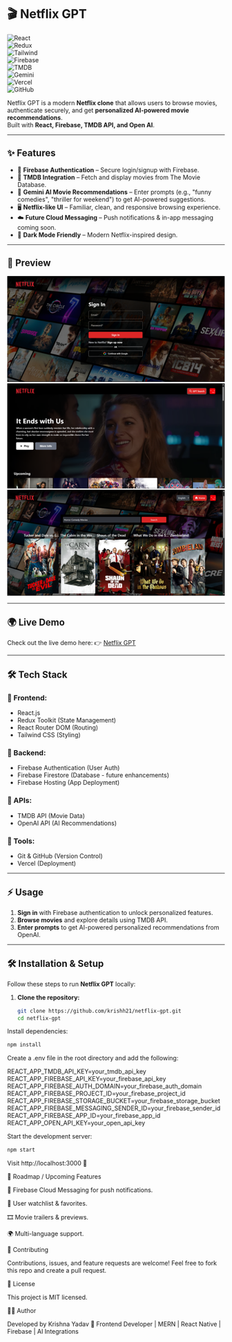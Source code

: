 # 🎬 Netflix GPT

![React](https://img.shields.io/badge/Frontend-React.js-61DAFB?logo=react&logoColor=white)  
![Redux](https://img.shields.io/badge/State%20Management-Redux%20Toolkit-764ABC?logo=redux&logoColor=white)  
![Tailwind](https://img.shields.io/badge/Styling-TailwindCSS-38B2AC?logo=tailwind-css&logoColor=white)  
![Firebase](https://img.shields.io/badge/Backend-Firebase-FFCA28?logo=firebase&logoColor=black)  
![TMDB](https://img.shields.io/badge/API-TMDB-01B4E4?logo=tmdb&logoColor=white)  
![Gemini](https://img.shields.io/badge/AI-Gemini%20API-4285F4?logo=google&logoColor=white)  
![Vercel](https://img.shields.io/badge/Deploy-Vercel-000000?logo=vercel&logoColor=white)  
![GitHub](https://img.shields.io/badge/Version%20Control-GitHub-181717?logo=github&logoColor=white)  

Netflix GPT is a modern **Netflix clone** that allows users to browse movies, authenticate securely, and get **personalized AI-powered movie recommendations**.  
Built with **React, Firebase, TMDB API, and Open AI**.  

---

## ✨ Features
- 🔑 **Firebase Authentication** – Secure login/signup with Firebase.  
- 🎥 **TMDB Integration** – Fetch and display movies from The Movie Database.  
- 🤖 **Gemini AI Movie Recommendations** – Enter prompts (e.g., "funny comedies", "thriller for weekend") to get AI-powered suggestions.  
- 🖥️ **Netflix-like UI** – Familiar, clean, and responsive browsing experience.  
- ☁️ **Future Cloud Messaging** – Push notifications & in-app messaging coming soon.  
- 🌙 **Dark Mode Friendly** – Modern Netflix-inspired design.  

---

## 📸 Preview

![Netflix Preview Login Page](./public/Assets/Login.png)  
![Netflix Preview Browse Page](./public/Assets/Browse.png)  
![Netflix Preview GPT Page](./public/Assets/GPT.png)  

---

## 🌍 Live Demo
Check out the live demo here: 👉 [Netflix GPT](https://netflix-gpt-eight-tawny.vercel.app)  

---

## 🛠️ Tech Stack

### 🔹 Frontend:
- React.js  
- Redux Toolkit (State Management)  
- React Router DOM (Routing)  
- Tailwind CSS (Styling)  

### 🔹 Backend:
- Firebase Authentication (User Auth)  
- Firebase Firestore (Database - future enhancements)  
- Firebase Hosting (App Deployment)  

### 🔹 APIs:
- TMDB API (Movie Data)  
- OpenAI API (AI Recommendations)  

### 🔹 Tools:
- Git & GitHub (Version Control)  
- Vercel (Deployment)  

---

## ⚡ Usage
1. **Sign in** with Firebase authentication to unlock personalized features.  
2. **Browse movies** and explore details using TMDB API.  
3. **Enter prompts** to get AI-powered personalized recommendations from OpenAI.  

---

## 🛠️ Installation & Setup

Follow these steps to run **Netflix GPT** locally:

1. **Clone the repository:**
   ```bash
   git clone https://github.com/krishh21/netflix-gpt.git
   cd netflix-gpt
Install dependencies:
 ```bash
npm install
 ```

Create a .env file in the root directory and add the following:

REACT_APP_TMDB_API_KEY=your_tmdb_api_key
REACT_APP_FIREBASE_API_KEY=your_firebase_api_key
REACT_APP_FIREBASE_AUTH_DOMAIN=your_firebase_auth_domain
REACT_APP_FIREBASE_PROJECT_ID=your_firebase_project_id
REACT_APP_FIREBASE_STORAGE_BUCKET=your_firebase_storage_bucket
REACT_APP_FIREBASE_MESSAGING_SENDER_ID=your_firebase_sender_id
REACT_APP_FIREBASE_APP_ID=your_firebase_app_id
REACT_APP_OPEN_API_KEY=your_open_api_key


Start the development server:
 ```bash
npm start
 ```

Visit http://localhost:3000
 🚀

📌 Roadmap / Upcoming Features

📱 Firebase Cloud Messaging for push notifications.

📝 User watchlist & favorites.

🎞️ Movie trailers & previews.

🌍 Multi-language support.

🤝 Contributing

Contributions, issues, and feature requests are welcome!
Feel free to fork this repo and create a pull request.

📜 License

This project is MIT licensed.

👨‍💻 Author

Developed by Krishna Yadav 🚀
Frontend Developer | MERN | React Native | Firebase | AI Integrations
